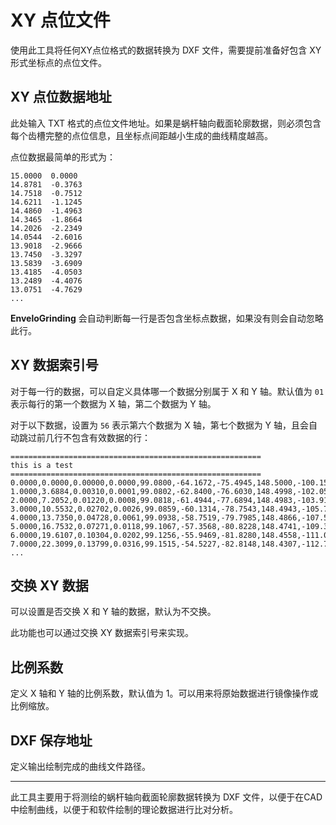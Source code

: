 # XY 点位文件

使用此工具将任何XY点位格式的数据转换为 DXF 文件，需要提前准备好包含 XY 形式坐标点的点位文件。

## XY 点位数据地址

此处输入 TXT 格式的点位文件地址。如果是蜗杆轴向截面轮廓数据，则必须包含每个齿槽完整的点位信息，且坐标点间距越小生成的曲线精度越高。

点位数据最简单的形式为：
```
15.0000  0.0000
14.8781  -0.3763
14.7518  -0.7512
14.6211  -1.1245
14.4860  -1.4963
14.3465  -1.8664
14.2026  -2.2349
14.0544  -2.6016
13.9018  -2.9666
13.7450  -3.3297
13.5839  -3.6909
13.4185  -4.0503
13.2489  -4.4076
13.0751  -4.7629
...
```

**EnveloGrinding** 会自动判断每一行是否包含坐标点数据，如果没有则会自动忽略此行。

## XY 数据索引号

对于每一行的数据，可以自定义具体哪一个数据分别属于 X 和 Y 轴。默认值为 `01` 表示每行的第一个数据为 X 轴，第二个数据为 Y 轴。

对于以下数据，设置为 `56` 表示第六个数据为 X 轴，第七个数据为 Y 轴，且会自动跳过前几行不包含有效数据的行：
```
========================================================
this is a test
========================================================
0.0000,0.0000,0.00000,0.0000,99.0800,-64.1672,-75.4945,148.5000,-100.1537,109.6426
1.0000,3.6884,0.00310,0.0001,99.0802,-62.8400,-76.6030,148.4998,-102.0518,107.8778
2.0000,7.2052,0.01220,0.0008,99.0818,-61.4944,-77.6894,148.4983,-103.9176,106.0796
3.0000,10.5532,0.02702,0.0026,99.0859,-60.1314,-78.7543,148.4943,-105.7495,104.2477
4.0000,13.7350,0.04728,0.0061,99.0938,-58.7519,-79.7985,148.4866,-107.5458,102.3825
5.0000,16.7532,0.07271,0.0118,99.1067,-57.3568,-80.8228,148.4741,-109.3048,100.4840
6.0000,19.6107,0.10304,0.0202,99.1256,-55.9469,-81.8280,148.4558,-111.0249,98.5526
7.0000,22.3099,0.13799,0.0316,99.1515,-54.5227,-82.8148,148.4307,-112.7044,96.5887
...
```

## 交换 XY 数据

可以设置是否交换 X 和 Y 轴的数据，默认为不交换。

此功能也可以通过交换 XY 数据索引号来实现。

## 比例系数

定义 X 轴和 Y 轴的比例系数，默认值为 1。可以用来将原始数据进行镜像操作或比例缩放。

## DXF 保存地址

定义输出绘制完成的曲线文件路径。

---

此工具主要用于将测绘的蜗杆轴向截面轮廓数据转换为 DXF 文件，以便于在CAD中绘制曲线，以便于和软件绘制的理论数据进行比对分析。